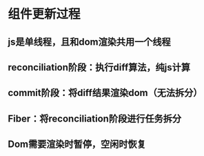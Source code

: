 # 组件更新过程
## js是单线程，且和dom渲染共用一个线程
## reconciliation阶段：执行diff算法，纯js计算
## commit阶段：将diff结果渲染dom（无法拆分）
## Fiber：将reconciliation阶段进行任务拆分
## Dom需要渲染时暂停，空闲时恢复